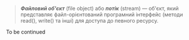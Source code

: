 > ***Файловий об'єкт*** (file object) або ***потік*** (stream) — об'єкт, який представляє файл-орієнтований програмний інтерфейс (методи read(), write() та інші) для доступа до певного ресурсу. 

To be continued
<!--
Залежно від способа створення, файловий об'єкт може надавати доступ до реального файла на диску або іношого виду пристроя зберігання чи передачі даних (стандартні потоки ввода/вивода, буфери у пам'яті, сокети, інше). 

Як правило операційна система створює три потоки, які називають стандартними. При запуску процеса операційна система надає процесу доступ до цих потоків. 

Стандартними потоками є:

- sys.stdin — за умовчанням пов'язаний з клавіатурою термінала
- sys.stdout — за умовчанням пов'язаний з екраном тремінала
- sys.stderr — за умовчанням пов'язаний з екраном тремінала



### Види файлів в Python

Файли в Python поділяються на:

- бінарні
- текстові

У свою чергу бінарні файли поділяються на:

- буферизовані
- небуферизовані

Текстові файли вважаються буферизованими.

В Python усі класи пов'язані з файловими об'єктами знаходяться у вбудованому модулі `io`. Ієрархія класів наступна:

- `IOBase` — базовий абстрактний клас 
	- `RawIOBase` — абстрактний клас небуферизованих бінарних файлів
		- `FileIO` — клас для роботи з небуферизованими бінарними потоками
	- `BufferedIOBase` — абстрактний клас буферизованих бінарних файлів
		- `BufferedReader` — зчитування даних з буферизованих бінарних потоків
		- `BufferedWriter` — запис даних у буферизовані бінарні потоки
		- `BufferedRWPair` — зчитування і запис даних для буферизованих бінарних потоків
		- `BytesIO` — "віртуальний" потік (як правило у оперативній пам'яті)
	- `TextIOBase` — абстрактний клас текстових файлів
		- `StringIO` — "віртуальний" потік символів Unicode
		- `TextIOWrapper` — робота з текстовими файлами
		
Також є клас `BufferedRandom`, який успадковано одразу від двох класів: `BufferedReader` та `BufferedWriter`.

-->